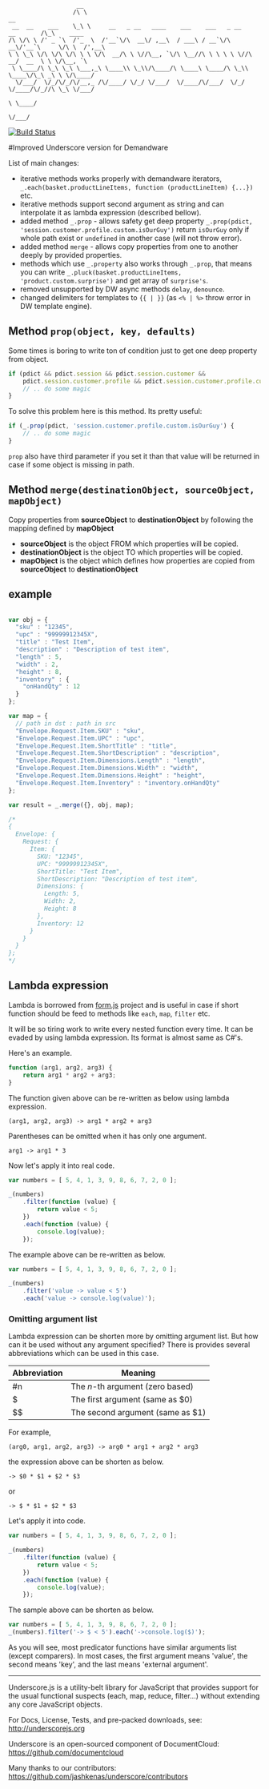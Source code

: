 
                       __
                      /\ \                                                         __
     __  __    ___    \_\ \     __   _ __   ____    ___    ___   _ __    __       /\_\    ____
    /\ \/\ \ /' _ `\  /'_  \  /'__`\/\  __\/ ,__\  / ___\ / __`\/\  __\/'__`\     \/\ \  /',__\
    \ \ \_\ \/\ \/\ \/\ \ \ \/\  __/\ \ \//\__, `\/\ \__//\ \ \ \ \ \//\  __/  __  \ \ \/\__, `\
     \ \____/\ \_\ \_\ \___,_\ \____\\ \_\\/\____/\ \____\ \____/\ \_\\ \____\/\_\ _\ \ \/\____/
      \/___/  \/_/\/_/\/__,_ /\/____/ \/_/ \/___/  \/____/\/___/  \/_/ \/____/\/_//\ \_\ \/___/
                                                                                  \ \____/
                                                                                   \/___/

[![Build Status](https://travis-ci.org/SqrTT/underscore.svg?branch=misterDW)](https://travis-ci.org/SqrTT/underscore)

#Improved Underscore version for Demandware

List of main changes:
* iterative methods works properly with demandware iterators, `_.each(basket.productLineItems, function (productLineItem) {...})` etc.
* iterative methods support second argument as string and can interpolate it as lambda expression (described bellow).
* added method `_.prop` - allows safety get deep property `_.prop(pdict, 'session.customer.profile.custom.isOurGuy')` return `isOurGuy` only if whole path exist or `undefined` in another case (will not throw error).
* added method `merge` - allows copy properties from one to another deeply by provided properties.
* methods which use `_.property` also works through `_.prop`, that means you can write `_.pluck(basket.productLineItems, 'product.custom.surprise')` and get array of `surprise's`.
* removed unsupported by DW async methods `delay`, `denounce`.
* changed delimiters for templates to `{{ | }}` (as `<% | %>` throw error in DW template engine).

## Method `prop(object, key, defaults)`
Some times is boring to write ton of condition just to get one deep property from object.
```javascript
if (pdict && pdict.session && pdict.session.customer &&
	pdict.session.customer.profile && pdict.session.customer.profile.custom.isOurGuy) {
	// .. do some magic
}
```
To solve this problem here is this method. Its pretty useful:
```javascript
if (_.prop(pdict, 'session.customer.profile.custom.isOurGuy') {
	// .. do some magic
}
```
`prop` also have third parameter if you set it than that value will be returned in case if some object is missing in path.

## Method `merge(destinationObject, sourceObject, mapObject)`
Copy properties from **sourceObject** to **destinationObject** by following the
mapping defined by **mapObject**

 - **sourceObject** is the object FROM which properties will be copied.
 - **destinationObject** is the object TO which properties will be copied.
 - **mapObject** is the object which defines how properties are copied from
**sourceObject** to **destinationObject**

example
------------

```javascript

var obj = {
  "sku" : "12345",
  "upc" : "99999912345X",
  "title" : "Test Item",
  "description" : "Description of test item",
  "length" : 5,
  "width" : 2,
  "height" : 8,
  "inventory" : {
    "onHandQty" : 12
  }
};

var map = {
  // path in dst : path in src
  "Envelope.Request.Item.SKU" : "sku",
  "Envelope.Request.Item.UPC" : "upc",
  "Envelope.Request.Item.ShortTitle" : "title",
  "Envelope.Request.Item.ShortDescription" : "description",
  "Envelope.Request.Item.Dimensions.Length" : "length",
  "Envelope.Request.Item.Dimensions.Width" : "width",
  "Envelope.Request.Item.Dimensions.Height" : "height",
  "Envelope.Request.Item.Inventory" : "inventory.onHandQty"
};

var result = _.merge({}, obj, map);

/*
{
  Envelope: {
    Request: {
      Item: {
        SKU: "12345",
        UPC: "99999912345X",
        ShortTitle: "Test Item",
        ShortDescription: "Description of test item",
        Dimensions: {
          Length: 5,
          Width: 2,
          Height: 8
        },
        Inventory: 12
      }
    }
  }
};
*/
```

## Lambda expression

Lambda is borrowed from [form.js](https://fromjs.codeplex.com/) project and is useful in case if short function should be feed to methods like `each`, `map`, `filter` etc.

It will be so tiring work to write every nested function every time. It can be evaded by using lambda expression.
Its format is almost same as C#'s.

Here's an example.

```javascript
function (arg1, arg2, arg3) {
    return arg1 * arg2 + arg3;
}
```

The function given above can be re-written as below using lambda expression.

```
(arg1, arg2, arg3) -> arg1 * arg2 + arg3
```

Parentheses can be omitted when it has only one argument.

```
arg1 -> arg1 * 3
```

Now let's apply it into real code.

```javascript
var numbers = [ 5, 4, 1, 3, 9, 8, 6, 7, 2, 0 ];

_(numbers)
    .filter(function (value) {
        return value < 5;
    })
    .each(function (value) {
        console.log(value);
    });
```

The example above can be re-written as below.

```javascript
var numbers = [ 5, 4, 1, 3, 9, 8, 6, 7, 2, 0 ];

_(numbers)
    .filter('value -> value < 5')
    .each('value -> console.log(value)');
```

### Omitting argument list

Lambda expression can be shorten more by omitting argument list.
But how can it be used without any argument specified?
There is provides several abbreviations which can be used in this case.

| Abbreviation | Meaning                          |
| ------------ | -------------------------------- |
| #n           | The _n_-th argument (zero based) |
| $            | The first argument (same as $0)  |
| $$           | The second argument (same as $1) |

For example,

```
(arg0, arg1, arg2, arg3) -> arg0 * arg1 + arg2 * arg3
```

the expression above can be shorten as below.

```
-> $0 * $1 + $2 * $3
```

or

```
-> $ * $1 + $2 * $3
```

Let's apply it into code.

```javascript
var numbers = [ 5, 4, 1, 3, 9, 8, 6, 7, 2, 0 ];

_(numbers)
    .filter(function (value) {
        return value < 5;
    })
    .each(function (value) {
        console.log(value);
    });
```

The sample above can be shorten as below.

```javascript
var numbers = [ 5, 4, 1, 3, 9, 8, 6, 7, 2, 0 ];
_(numbers).filter('-> $ < 5').each('->console.log($)');
```

As you will see, most predicator functions have similar arguments list (except comparers).
In most cases, the first argument means 'value', the second means 'key', and the last means 'external argument'.

-------------------------------------------------------------

Underscore.js is a utility-belt library for JavaScript that provides
support for the usual functional suspects (each, map, reduce, filter...)
without extending any core JavaScript objects.

For Docs, License, Tests, and pre-packed downloads, see:
http://underscorejs.org

Underscore is an open-sourced component of DocumentCloud:
https://github.com/documentcloud

Many thanks to our contributors:
https://github.com/jashkenas/underscore/contributors
